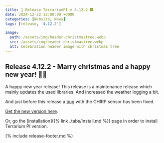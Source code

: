 ```yaml
---
title: 🎄 Release TerrariumPI v 4.12.2 🎆
date: 2024-12-22 12:00:00 +0000
categories: [Website, News]
tags: [release, '4.12.2']

image:
  path: /assets/img/header-christmastree.webp
  src: /assets/img/header-christmastree.webp
  alt: Celebration header image with christmas tree
---
```


## Release 4.12.2 - Marry christmas and a happy new year! 🎄🎆

A happy new year release! This release is a maintenance release which mainly
updates the used libraries. And increased the weather logging a bit.

And just before this release a
[bug](https://github.com/theyosh/TerrariumPI/issues/975) with the CHIRP sensor
has been fixed.

[Get the new version here](https://github.com/theyosh/TerrariumPI/releases/tag/4.12.2).

Or, go the [installation]({% link _tabs/install.md %}) page in order to install
Terrarium PI version.

{% include release-footer.md %}
